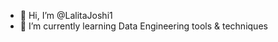 - 👋 Hi, I’m @LalitaJoshi1
- 🌱 I’m currently learning Data Engineering tools & techniques



<!---
LalitaJoshi1/LalitaJoshi1 is a ✨ special ✨ repository because its `README.md` (this file) appears on your GitHub profile.
You can click the Preview link to take a look at your changes.
--->
